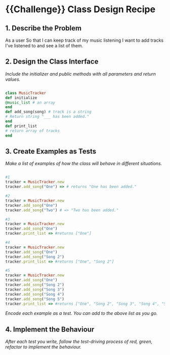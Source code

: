 # {{Challenge}} Class Design Recipe

## 1. Describe the Problem

  As a user
  So that I can keep track of my music listening
  I want to add tracks I've listened to and see a list of them.

## 2. Design the Class Interface

_Include the initializer and public methods with all parameters and return values._

```ruby

class MusicTracker
def initialize
@music_list # an array
end
def add_song(song) # track is a string
# Return string "___ has been added."
end
def print_list
# return array of tracks
end


```
## 3. Create Examples as Tests
_Make a list of examples of how the class will behave in different situations._
```ruby

#1
tracker = MusicTracker.new
tracker.add_song("One") => # returns "One has been added."

#2
tracker = MusicTracker.new
tracker.add_song("One")
tracker.add_song("Two") # => "Two has been added."

#3
tracker = MusicTracker.new
tracker.add_song("One")
tracker.print_list => #returns ["One"]

#4
tracker = MusicTracker.new
tracker.add_song("One")
tracker.add_song("Song 2")
tracker.print_list => #returns ["One", "Song 2"]

#5
tracker = MusicTracker.new
tracker.add_song("One")
tracker.add_song("Song 2")
tracker.add_song("Song 3")
tracker.add_song("Song 4")
tracker.add_song("Song 5")
tracker.print_list => #returns ["One", "Song 2", "Song 3", "Song 4", "Song 5"]

```

_Encode each example as a test. You can add to the above list as you go._

## 4. Implement the Behaviour

_After each test you write, follow the test-driving process of red, green, refactor to implement the behaviour._